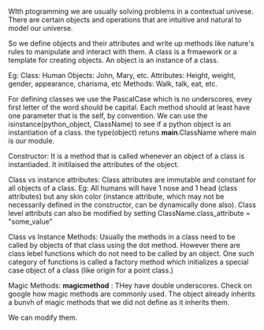 WIth ptogramming we are usually solving problems in a contextual univese.
There are certain objects and operations that are intuitive and natural to model our universe.

So we define objects and their attributes and write up methods like nature's rules to manipulate and interact with them.
A class is a frmaework or a template for creating objects.
An object is an instance of a class.

Eg: Class: Human
Objects: John, Mary, etc.
Attributes: Height, weight, gender, appearance, charisma, etc
Methods: Walk, talk, eat, etc.


For defining classes we use the PascalCase which is no underscores, evey first letter of the word should be capital.
Each method should at least have one parameter that is the self, by convention.
We can use the isinstance(python_object, ClassName) to see if a python object is an instantiation of a class.
the type(object) retuns __main__.ClassName where main is our module.


Constructor:
It is a method that is called whenever an object of a class is instantiaded. It initilaised the attributes of the object.

Class vs instance attributes:
Class attributes are immutable and constant for all objects of a class. Eg: All humans will have 1 nose and 1 head (class attributes) but any skin color (instance attribute, which may not be necessarily defined in the constructor, can be dynamically done also). Class level attributs can also be modified by setting ClassName.class_attribute = "some_value"


Class vs Instance Methods:
Usually the methods in a class need to be called by objects of that class using the dot method. However there are class lebel functions which do not need to be called by an object.
One such category of functions is called a factory method which initializes a special case object of a class (like origin for a point class.)

Magic Methods:
__magicmethod__ : THey have double underscores. Check on google how magic methods are commonly used. The object already inherits a bunvh of magic methods that we did not define as it inherits them.

We can modify them.